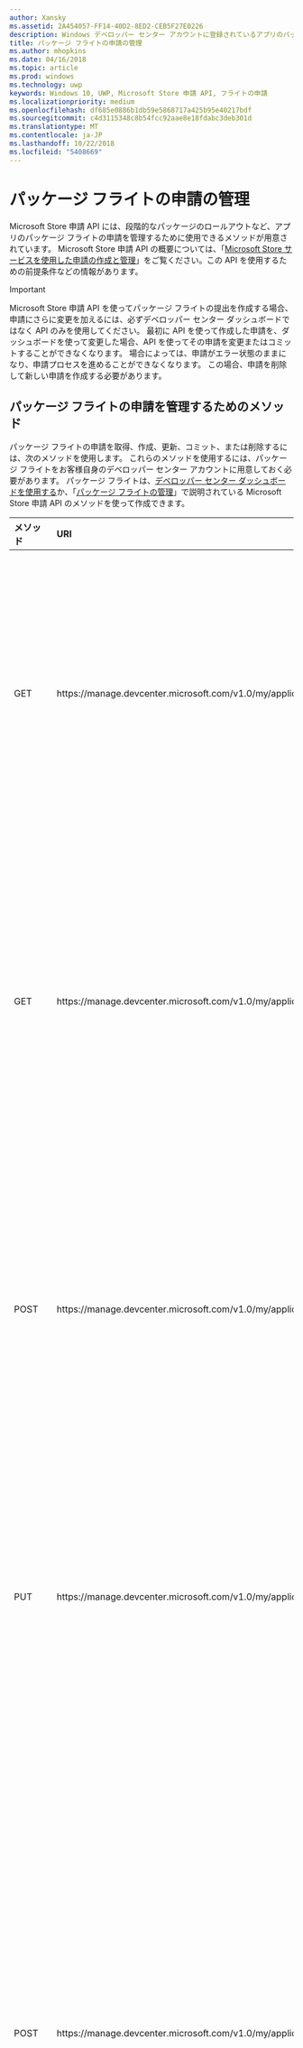 ```yaml
---
author: Xansky
ms.assetid: 2A454057-FF14-40D2-8ED2-CEB5F27E0226
description: Windows デベロッパー センター アカウントに登録されているアプリのパッケージ フライトの申請を管理するには、以下の Microsoft Store 申請 API のメソッドを使います。
title: パッケージ フライトの申請の管理
ms.author: mhopkins
ms.date: 04/16/2018
ms.topic: article
ms.prod: windows
ms.technology: uwp
keywords: Windows 10, UWP, Microsoft Store 申請 API, フライトの申請
ms.localizationpriority: medium
ms.openlocfilehash: df685e0886b1db59e5868717a425b95e40217bdf
ms.sourcegitcommit: c4d3115348c8b54fcc92aae8e18fdabc3deb301d
ms.translationtype: MT
ms.contentlocale: ja-JP
ms.lasthandoff: 10/22/2018
ms.locfileid: "5408669"
---
```

# <a name="manage-package-flight-submissions"></a>パッケージ フライトの申請の管理

Microsoft Store 申請 API には、段階的なパッケージのロールアウトなど、アプリのパッケージ フライトの申請を管理するために使用できるメソッドが用意されています。 Microsoft Store 申請 API の概要については、「[Microsoft Store サービスを使用した申請の作成と管理](create-and-manage-submissions-using-windows-store-services.md)」をご覧ください。この API を使用するための前提条件などの情報があります。

> [!IMPORTANT]
> Microsoft Store 申請 API を使ってパッケージ フライトの提出を作成する場合、申請にさらに変更を加えるには、必ずデベロッパー センター ダッシュボードではなく API のみを使用してください。 最初に API を使って作成した申請を、ダッシュボードを使って変更した場合、API を使ってその申請を変更またはコミットすることができなくなります。 場合によっては、申請がエラー状態のままになり、申請プロセスを進めることができなくなります。 この場合、申請を削除して新しい申請を作成する必要があります。

<span id="methods-for-package-flight-submissions" />

## <a name="methods-for-managing-package-flight-submissions"></a>パッケージ フライトの申請を管理するためのメソッド

パッケージ フライトの申請を取得、作成、更新、コミット、または削除するには、次のメソッドを使用します。 これらのメソッドを使用するには、パッケージ フライトをお客様自身のデベロッパー センター アカウントに用意しておく必要があります。 パッケージ フライトは、[デベロッパー センター ダッシュボードを使用する](https://msdn.microsoft.com/windows/uwp/publish/package-flights)か、「[パッケージ フライトの管理](manage-flights.md)」で説明されている Microsoft Store 申請 API のメソッドを使って作成できます。

<table>
<colgroup>
<col width="10%" />
<col width="30%" />
<col width="60%" />
</colgroup>
<thead>
<tr class="header">
<th align="left">メソッド</th>
<th align="left">URI</th>
<th align="left">説明</th>
</tr>
</thead>
<tbody>
<tr>
<td align="left">GET</td>
<td align="left">https://manage.devcenter.microsoft.com/v1.0/my/applications/{applicationId}/flights/{flightId}/submissions/{submissionId}</td>
<td align="left"><a href="get-a-flight-submission.md">既存のパッケージ フライトの申請を更新します</a></td>
</tr>
<tr>
<td align="left">GET</td>
<td align="left">https://manage.devcenter.microsoft.com/v1.0/my/applications/{applicationId}/flights/{flightId}/submissions/{submissionId}/status</td>
<td align="left"><a href="get-status-for-a-flight-submission.md">既存のパッケージ フライトの申請の状態を取得します</a></td>
</tr>
<tr>
<td align="left">POST</td>
<td align="left">https://manage.devcenter.microsoft.com/v1.0/my/applications/{applicationId}/flights/{flightId}/submissions</td>
<td align="left"><a href="create-a-flight-submission.md">新しいパッケージ フライトの申請を作成します</a></td>
</tr>
<tr>
<td align="left">PUT</td>
<td align="left">https://manage.devcenter.microsoft.com/v1.0/my/applications/{applicationId}/flights/{flightId}/submissions/{submissionId}</td>
<td align="left"><a href="update-a-flight-submission.md">既存のパッケージ フライトの申請を更新します</a></td>
</tr>
<tr>
<td align="left">POST</td>
<td align="left">https://manage.devcenter.microsoft.com/v1.0/my/applications/{applicationId}/flights/{flightId}/submissions/{submissionId}/commit</td>
<td align="left"><a href="commit-a-flight-submission.md">新しいパッケージ フライトの申請または更新されたパッケージ フライトの申請をコミットします</a></td>
</tr>
<tr>
<td align="left">DELETE</td>
<td align="left">https://manage.devcenter.microsoft.com/v1.0/my/applications/{applicationId}/flights/{flightId}/submissions/{submissionId}</td>
<td align="left"><a href="delete-a-flight-submission.md">パッケージ フライトの申請を削除します</a></td>
</tr>
</tbody>
</table>

<span id="create-a-package-flight-submission">

## <a name="create-a-package-flight-submission"></a>パッケージ フライトの申請の作成

パッケージ フライトの申請を作成するには、次のプロセスに従います。

1. 「[Microsoft Store サービスを使用した申請の作成と管理](create-and-manage-submissions-using-windows-store-services.md)」に記載されている前提条件が満たされていない場合は、前提条件を整えてください。これには、Azure AD アプリケーションの Windows デベロッパー センター アカウントへの関連付けや、クライアント ID およびキーの取得が含まれます。 この作業は 1 度行うだけでよく、クライアント ID とキーを入手したら、新しい Azure AD アクセス トークンの作成が必要になったときに、いつでもそれらを再利用できます。  

2. [Azure AD アクセス トークンを取得します](create-and-manage-submissions-using-windows-store-services.md#obtain-an-azure-ad-access-token)。 このアクセス トークンを Microsoft Store 申請 API のメソッドに渡す必要があります。 アクセス トークンを取得した後、アクセス トークンを使用できるのは、その有効期限が切れるまでの 60 分間です。 トークンの有効期限が切れたら、新しいトークンを取得できます。

3. Microsoft Store 申請 API の次のメソッドを実行して、[パッケージ フライトの申請を作成](create-a-flight-submission.md)します。 このメソッドによって、新しい申請が作成され、審議中になります。これは、前回発行した申請のコピーです。

    ```
    POST https://manage.devcenter.microsoft.com/v1.0/my/applications{applicationId}/flights/{flightId}/submissions
    ```

    応答本文には、新しい申請の ID、申請用のパッケージを Azure Blob Storage にアップロードするための共有アクセス署名 (SAS) URI、および新しい申請のデータ (すべての登録情報と価格情報が含まれます) を含む[フライトの申請](#flight-submission-object)リソースが含まれます。

    > [!NOTE]
    > SAS URI では、アカウント キーを必要とせずに、Azure Storage 内のセキュリティで保護されたリソースにアクセスできます。 SAS URI の背景情報と Azure Blob Storage での SAS URI の使用については、「[Shared Access Signatures (SAS) の使用](https://azure.microsoft.com/documentation/articles/storage-dotnet-shared-access-signature-part-1)」と「[Shared Access Signature、第 2 部: BLOB ストレージでの SAS の作成と使用](https://azure.microsoft.com/documentation/articles/storage-dotnet-shared-access-signature-part-2/)」をご覧ください。

4. 申請用に新しいパッケージを追加する場合は、[パッケージを準備](https://msdn.microsoft.com/windows/uwp/publish/app-package-requirements)して、ZIP アーカイブに追加します。

5. 新しい申請用に必要な変更を行って[フライトの申請](#flight-submission-object)のデータを更新し、次のメソッドを実行して[パッケージ フライトの申請を更新](update-a-flight-submission.md)します。

    ```
    PUT https://manage.devcenter.microsoft.com/v1.0/my/applications/{applicationId}/flights/{flightId}/submissions/{submissionId}
    ```
      > [!NOTE]
      > 申請用に新しいパッケージを追加する場合、ZIP アーカイブ内のアイコンのファイルの名前と相対パスを参照するように、申請データを更新してください。

4. 申請用に新しいパッケージを追加する場合は、上記で呼び出した POST メソッドの応答本文に含まれていた SAS URI を使用して、ZIP アーカイブを [Azure Blob Storage](https://docs.microsoft.com/azure/storage/storage-introduction#blob-storage) にアップロードします。 さまざまなプラットフォームでこれを行うために使用できる、次のようなさまざまな Azure ライブラリがあります。

    * [.NET 用 Azure Storage クライアント ライブラリ](https://docs.microsoft.com/azure/storage/storage-dotnet-how-to-use-blobs)
    * [Azure Storage SDK for Java](https://docs.microsoft.com/azure/storage/storage-java-how-to-use-blob-storage)
    * [Azure Storage SDK for Python](https://docs.microsoft.com/azure/storage/storage-python-how-to-use-blob-storage)

    次の C# コード例は、.NET 用 Azure Storage クライアント ライブラリの [CloudBlockBlob](https://msdn.microsoft.com/library/azure/microsoft.windowsazure.storage.blob.cloudblockblob.aspx) クラスを使用して ZIP アーカイブを Azure Blob Storage にアップロードする方法を示しています。 この例では、ZIP アーカイブが既にストリーム オブジェクトに書き込まれていることを前提としています。

    ```csharp
    string sasUrl = "https://productingestionbin1.blob.core.windows.net/ingestion/26920f66-b592-4439-9a9d-fb0f014902ec?sv=2014-02-14&sr=b&sig=usAN0kNFNnYE2tGQBI%2BARQWejX1Guiz7hdFtRhyK%2Bog%3D&se=2016-06-17T20:45:51Z&sp=rwl";
    Microsoft.WindowsAzure.Storage.Blob.CloudBlockBlob blockBob =
        new Microsoft.WindowsAzure.Storage.Blob.CloudBlockBlob(new System.Uri(sasUrl));
    await blockBob.UploadFromStreamAsync(stream);
    ```

5. 次のメソッドを実行して、[パッケージ フライトの申請をコミット](commit-a-flight-submission.md)します。 これで、申請が完了し、更新がアカウントに適用されていることがデベロッパー センターに通知されます。

    ```
    POST https://manage.devcenter.microsoft.com/v1.0/my/applications/{applicationId}/flights/{flightId}/submissions/{submissionId}/commit
    ```

6. 次のメソッドを実行して[パッケージ フライトの申請の状態を取得](get-status-for-a-flight-submission.md)して、コミット状態を確認します。

    ```
    GET https://manage.devcenter.microsoft.com/v1.0/my/applications/{applicationId}/flights/{flightId}/submissions/{submissionId}/status
    ```

    申請の状態を確認するには、応答本文の *status* の値を確認します。 この値が **CommitStarted** から **PreProcessing** (要求が成功した場合) または **CommitFailed** (要求でエラーが発生した場合) に変わっています。 エラーがある場合は、*statusDetails* フィールドにエラーについての詳細情報が含まれています。

7. コミットが正常に処理されると、インジェストのために申請がストアに送信されます。 上記のメソッドを使うか、デベロッパー センターのダッシュボードから、申請の進行状況を引き続き監視できます。

<span/>

## <a name="code-examples"></a>コード例

次の記事では、さまざまなプログラミング言語でパッケージ フライトの申請を作成する方法を説明する詳しいコード例を紹介します。

* [C# のコード例](csharp-code-examples-for-the-windows-store-submission-api.md)
* [Java のコード例](java-code-examples-for-the-windows-store-submission-api.md)
* [Python のコード例](python-code-examples-for-the-windows-store-submission-api.md)

## <a name="storebroker-powershell-module"></a>StoreBroker PowerShell モジュール

Microsoft Store 申請 API を直接呼び出す代わりに、API の上にコマンド ライン インターフェイスを実装するオープンソースの PowerShell モジュールも用意されています。 このモジュールは、[StoreBroker](https://aka.ms/storebroker) と呼ばれています。 このモジュールを使うと、Microsoft Store 申請 API を直接呼び出さずに、コマンド ラインからアプリ、フライト、アドオンの申請を管理できます。また、ソースを参照して、この API を呼び出す方法の例を確認することもできます。 StoreBroker モジュールは、多くのファースト パーティ アプリケーションをストアに申請する主要な方法として Microsoft 内で積極的に使っています。

詳しくは、[GitHub の StoreBroker に関するページ](https://aka.ms/storebroker)をご覧ください。

<span id="manage-gradual-package-rollout">

## <a name="manage-a-gradual-package-rollout-for-a-package-flight-submission"></a>パッケージ フライトの申請の段階的なパッケージのロールアウトを管理する

パッケージ フライトの申請で更新されたパッケージを、アプリの Windows 10 のユーザーの一部に、段階的にロールアウトできます。 これにより、更新に確信が持てるよう、特定のパッケージのフィードバックと分析データを監視してから、より広くロールアウトできます。 新しい申請を作成することなく、公開された申請のロールアウトの割合を変更する (または更新を停止する) ことができます。 デベロッパー センターで段階的なパッケージのロールアウトの有効化と管理を行う方法などについて詳しくは、[この記事](../publish/gradual-package-rollout.md)をご覧ください。

パッケージ フライトの申請の段階的なパッケージのロールアウトをプログラムによって有効化するには、Microsoft Store 申請 API のメソッドを使用して、次の手順に従います。

  1. [パッケージ フライトの申請を作成](create-a-flight-submission.md)するか、[パッケージ フライトの申請を取得](get-a-flight-submission.md)します。
  2. 応答データで、[packageRollout](#package-rollout-object) リソースを探し、*[isPackageRollout]* フィールドを [true] に設定し、*[packageRolloutPercentage]* フィールドに、アプリのユーザーが更新されたパッケージを取得する割合を設定します。
  3. 更新されたパッケージ フライトの申請のデータを[パッケージ フライトの申請を更新する](update-a-flight-submission.md)メソッドに渡します。

パッケージ フライトの申請の段階的なパッケージのロールアウトが有効化された後、段階的なロールアウトをプログラムで取得、更新、停止、または完了するには、次のメソッドを使用できます。

<table>
<colgroup>
<col width="10%" />
<col width="30%" />
<col width="60%" />
</colgroup>
<thead>
<tr class="header">
<th align="left">メソッド</th>
<th align="left">URI</th>
<th align="left">説明</th>
</tr>
</thead>
<tbody>
<tr>
<td align="left">GET</td>
<td align="left">https://manage.devcenter.microsoft.com/v1.0/my/applications/{applicationId}/flights/{flightId}/submissions/{submissionId}/packagerollout</td>
<td align="left"><a href="get-package-rollout-info-for-a-flight-submission.md">パッケージ フライトの申請の段階的なロールアウトの情報を取得します</a></td>
</tr>
<tr>
<td align="left">POST</td>
<td align="left">https://manage.devcenter.microsoft.com/v1.0/my/applications/{applicationId}/flights/{flightId}/submissions/{submissionId}/updatepackagerolloutpercentage</td>
<td align="left"><a href="update-the-package-rollout-percentage-for-a-flight-submission.md">パッケージ フライトの申請の段階的なロールアウトの割合を更新します</a></td>
</tr>
<tr>
<td align="left">POST</td>
<td align="left">https://manage.devcenter.microsoft.com/v1.0/my/applications/{applicationId}/flights/{flightId}/submissions/{submissionId}/haltpackagerollout</td>
<td align="left"><a href="halt-the-package-rollout-for-a-flight-submission.md">パッケージ フライトの申請の段階的なロールアウトを停止します</a></td>
</tr>
<tr>
<td align="left">POST</td>
<td align="left">https://manage.devcenter.microsoft.com/v1.0/my/applications/{applicationId}/flights/{flightId}/submissions/{submissionId}/finalizepackagerollout</td>
<td align="left"><a href="finalize-the-package-rollout-for-a-flight-submission.md">パッケージ フライトの申請の段階的なロールアウトの情報を完了します</a></td>
</tr>
</tbody>
</table>

<span/>

## <a name="data-resources"></a>データ リソース

パッケージ フライトの申請を管理するための Microsoft Store 申請 API のメソッドでは、次の JSON データ リソースが使われます。

<span id="flight-submission-object" />

### <a name="flight-submission-resource"></a>フライトの申請のリソース

このリソースは、パッケージ フライトの申請を記述しています。

```json
{
  "id": "1152921504621243649",
  "flightId": "cd2e368a-0da5-4026-9f34-0e7934bc6f23",
  "status": "PendingCommit",
  "statusDetails": {
    "errors": [],
    "warnings": [],
    "certificationReports": []
  },
  "flightPackages": [
    {
      "fileName": "newPackage.appx",
      "fileStatus": "PendingUpload",
      "id": "",
      "version": "1.0.0.0",
      "languages": ["en-us"],
      "capabilities": [],
      "minimumDirectXVersion": "None",
      "minimumSystemRam": "None"
    }
  ],
  "packageDeliveryOptions": {
    "packageRollout": {
        "isPackageRollout": false,
        "packageRolloutPercentage": 0.0,
        "packageRolloutStatus": "PackageRolloutNotStarted",
        "fallbackSubmissionId": "0"
    },
    "isMandatoryUpdate": false,
    "mandatoryUpdateEffectiveDate": "1601-01-01T00:00:00.0000000Z"
  },
  "fileUploadUrl": "https://productingestionbin1.blob.core.windows.net/ingestion/8b389577-5d5e-4cbe-a744-1ff2e97a9eb8?sv=2014-02-14&sr=b&sig=wgMCQPjPDkuuxNLkeG35rfHaMToebCxBNMPw7WABdXU%3D&se=2016-06-17T21:29:44Z&sp=rwl",
  "targetPublishMode": "Immediate",
  "targetPublishDate": "",
  "notesForCertification": "No special steps are required for certification of this app."
}
```

このリソースには、次の値があります。

| 値      | 型   | 説明              |
|------------|--------|------------------------------|
| id            | string  | 申請の ID です。  |
| flightId           | string  |  申請が関連付けられているパッケージ フライトの ID です。  |  
| status           | string  | 申請の状態。 次のいずれかの値を使用できます。 <ul><li>None</li><li>Canceled</li><li>PendingCommit</li><li>CommitStarted</li><li>CommitFailed</li><li>PendingPublication</li><li>Publishing</li><li>Published</li><li>PublishFailed</li><li>PreProcessing</li><li>PreProcessingFailed</li><li>Certification</li><li>CertificationFailed</li><li>Release</li><li>ReleaseFailed</li></ul>   |
| statusDetails           | object  |  エラーに関する情報など、申請のステータスに関する追加情報が保持される[ステータスの詳細に関するリソース](#status-details-object)です。  |
| flightPackages           | array  | 申請の各パッケージに関する詳細を提供する[フライト パッケージ リソース](#flight-package-object)が含まれています。   |
| packageDeliveryOptions    | object  | 申請の段階的なパッケージのロールアウトと必須の更新の設定が含まれた[パッケージ配布オプション リソース](#package-delivery-options-object)です。   |
| fileUploadUrl           | string  | 申請のパッケージのアップロードに使用する共有アクセス署名 (SAS) URI です。 申請用に新しいパッケージを追加する場合は、パッケージを含む ZIP アーカイブをこの URI にアップロードします。 詳しくは、「[パッケージ フライトの申請の作成](#create-a-package-flight-submission)」をご覧ください。  |
| targetPublishMode           | string  | 申請の公開モードです。 次のいずれかの値を使用できます。 <ul><li>Immediate</li><li>Manual</li><li>SpecificDate</li></ul> |
| targetPublishDate           | string  | *targetPublishMode* が SpecificDate に設定されている場合、ISO 8601 形式での申請の公開日です。  |
| notesForCertification           | string  |  テスト アカウントの資格情報や、機能のアクセスおよび検証手順など、審査担当者に対して追加情報を提供します。 詳しくは、「[認定の注意書き](https://msdn.microsoft.com/windows/uwp/publish/notes-for-certification)」をご覧ください。 |

<span id="status-details-object" />

### <a name="status-details-resource"></a>ステータスの詳細に関するリソース

このリソースには、申請の状態についての追加情報が保持されます。 このリソースには、次の値があります。

| 値           | 型    | 説明                   |
|-----------------|---------|------|
|  errors               |    object     |   申請のエラーの詳細が保持される[ステータスの詳細リソース](#status-detail-object)の配列です。   |     
|  warnings               |   object      | 申請の警告の詳細が保持される[ステータスの詳細リソース](#status-detail-object)の配列です。     |
|  certificationReports               |     object    |   申請の認定レポート データへのアクセスを提供する[認定レポート リソース](#certification-report-object)です。 認定されなかった場合に、これらのレポートから詳しい情報を知ることができます。    |  


<span id="status-detail-object" />

### <a name="status-detail-resource"></a>ステータスの詳細に関するリソース

このリソースには、申請に関連するエラーや警告についての追加情報が保持されます。 このリソースには、次の値があります。

| 値           | 型    | 説明       |
|-----------------|---------|------|
|  code               |    string     |   エラーや警告の種類を説明する[申請ステータス コード](#submission-status-code)です。 |  
|  details               |     string    |  問題についての詳細が含まれるメッセージです。     |


<span id="certification-report-object" />

### <a name="certification-report-resource"></a>認定レポート リソース

このリソースは、申請の認定レポート データへのアクセスを提供します。 このリソースには、次の値があります。

| 値           | 型    | 説明         |
|-----------------|---------|------|
|     date            |    string     |  ISO 8601 形式で表された、レポートが生成された日付と時刻です。    |
|     reportUrl            |    string     |  レポートにアクセスできる URL です。    |


<span id="flight-package-object" />

### <a name="flight-package-resource"></a>フライト パッケージ リソース

このリソースは、申請に含まれるパッケージについての詳細情報を提供します。

```json
{
  "flightPackages": [
    {
      "fileName": "newPackage.appx",
      "fileStatus": "PendingUpload",
      "id": "",
      "version": "1.0.0.0",
      "languages": ["en-us"],
      "capabilities": [],
      "minimumDirectXVersion": "None",
      "minimumSystemRam": "None"
    }
  ],
}
```

このリソースには、次の値があります。

> [!NOTE]
> [パッケージ フライトの申請の更新](update-a-flight-submission.md)のメソッドを呼び出す場合、要求本文に必要なのは、このオブジェクトの *fileName*、*fileStatus*、*minimumDirectXVersion*、*minimumSystemRam* の値のみです。 他の値はデベロッパー センターによって設定されます。

| 値           | 型    | 説明              |
|-----------------|---------|------|
| fileName   |   string      |  パッケージの名前。    |  
| fileStatus    | string    |  パッケージの状態です。 次のいずれかの値を使用できます。 <ul><li>None</li><li>PendingUpload</li><li>Uploaded</li><li>PendingDelete</li></ul>    |  
| id    |  string   |  パッケージを一意に識別する ID です。 この値は、デベロッパー センターによって使用されます。   |     
| version    |  string   |  アプリ パッケージのバージョンです。 詳しくは、「[パッケージ バージョンの番号付け](https://msdn.microsoft.com/windows/uwp/publish/package-version-numbering)」をご覧ください。   |   
| architecture    |  string   |  アプリ パッケージのアーキテクチャ (ARM など) です。   |     
| languages    | array    |  アプリがサポートする言語の言語コードの配列です。 詳しくは、「[サポートされる言語パックと既定の](https://msdn.microsoft.com/windows/uwp/publish/supported-languages)」をご覧ください。    |     
| capabilities    |  array   |  パッケージに必要な機能の配列です。 機能について詳しくは、「[アプリ機能の宣言](https://msdn.microsoft.com/windows/uwp/packaging/app-capability-declarations)」をご覧ください。   |     
| minimumDirectXVersion    |  string   |  アプリ パッケージによってサポートされる DirectX の最小バージョンです。 これは Windows 8.x をターゲットにするアプリにしか設定できません。その他バージョンをターゲットにするアプリでは無視されます。 次のいずれかの値を使用できます。 <ul><li>None</li><li>DirectX93</li><li>DirectX100</li></ul>   |     
| minimumSystemRam    | string    |  アプリ パッケージに必要な RAM の最小サイズです。 これは Windows 8.x をターゲットにするアプリにしか設定できません。その他バージョンをターゲットにするアプリでは無視されます。 次のいずれかの値を使用できます。 <ul><li>None</li><li>Memory2GB</li></ul>   |    


<span id="package-delivery-options-object" />

### <a name="package-delivery-options-resource"></a>パッケージの配信オプション リソース

このリソースには、申請の段階的なパッケージのロールアウトと必須の更新の設定が含まれています。

```json
{
  "packageDeliveryOptions": {
    "packageRollout": {
        "isPackageRollout": false,
        "packageRolloutPercentage": 0.0,
        "packageRolloutStatus": "PackageRolloutNotStarted",
        "fallbackSubmissionId": "0"
    },
    "isMandatoryUpdate": false,
    "mandatoryUpdateEffectiveDate": "1601-01-01T00:00:00.0000000Z"
  },
}
```

このリソースには、次の値があります。

| 値           | 型    | 説明        |
|-----------------|---------|------|
| packageRollout   |   object      |   申請の段階的なパッケージのロールアウトの設定が含まれた[パッケージのロールアウトのリソース](#package-rollout-object)です。    |  
| isMandatoryUpdate    | boolean    |  この申請のパッケージを自己インストールのアプリの更新のために必須として扱うかどうかを指定します。 自己インストールのアプリの更新のために必須なパッケージについて詳しくは、「[アプリのパッケージの更新をダウンロードしてインストールする](../packaging/self-install-package-updates.md)」をご覧ください。    |  
| mandatoryUpdateEffectiveDate    |  date   |  この申請のパッケージが必須となる日時 (ISO 8601 形式、UTC タイムゾーン)。   |        

<span id="package-rollout-object" />

### <a name="package-rollout-resource"></a>パッケージのロールアウトのリソース

このリソースには、申請の段階的な[パッケージのロールアウトの設定](#manage-gradual-package-rollout)が含まれています。 このリソースには、次の値があります。

| 値           | 型    | 説明        |
|-----------------|---------|------|
| isPackageRollout   |   boolean      |  申請の段階的なパッケージのロールアウトが有効化されているかどうかを示します。    |  
| packageRolloutPercentage    | float    |  段階的なロールアウトでパッケージを受信するユーザーの割合。    |  
| packageRolloutStatus    |  string   |  段階的なパッケージのロールアウトの状態を示す、次の文字列のいずれかです。 <ul><li>PackageRolloutNotStarted</li><li>PackageRolloutInProgress</li><li>PackageRolloutComplete</li><li>PackageRolloutStopped</li></ul>  |  
| fallbackSubmissionId    |  string   |  段階的なロールアウトのパッケージを入手しないユーザーが受信する申請の ID。   |          

> [!NOTE]
> *packageRolloutStatus* と *fallbackSubmissionId* の値はデベロッパー センターで割り当てられます。これらの値は、開発者が設定する値ではありません。 これらの値を要求本文に含めると、これらの値は無視されます。

<span/>

## <a name="enums"></a>列挙型

これらのメソッドでは、次の列挙型が使用されます。

<span id="submission-status-code" />

### <a name="submission-status-code"></a>申請の状態コード

次のコードは、申請の状態を表します。

| コード           |  説明      |
|-----------------|---------------|
|  None            |     コードが指定されていません。         |     
|      InvalidArchive        |     パッケージが含まれる ZIP アーカイブは無効であるか、認識できないアーカイブ形式です。  |
| MissingFiles | ZIP アーカイブに、申請データで指定されているすべてのファイルが含まれていないか、ファイルのアーカイブ内の場所が正しくありません。 |
| PackageValidationFailed | 申請の 1 つ以上のパッケージを検証できませんでした。 |
| InvalidParameterValue | 要求本文に含まれるパラメーターの 1 つが無効です。 |
| InvalidOperation | 実行された操作は無効です。 |
| InvalidState | 実行された操作は、パッケージ フライトの現在の状態では無効です。 |
| ResourceNotFound | 指定されたパッケージ フライトは見つかりませんでした。 |
| ServiceError | 内部サービス エラーのため、要求を処理できませんでした。 もう一度要求を行ってください。 |
| ListingOptOutWarning | 開発者が以前の申請の登録情報を削除しているか、パッケージによってサポートされる登録情報を含めていませんでした。 |
| ListingOptInWarning  | 開発者が登録情報を追加しました。 |
| UpdateOnlyWarning | 開発者が、更新サポートしかないものを挿入しようとしています。 |
| Other  | 申請が非認識または未分類の状態です。 |
| PackageValidationWarning | パッケージ検証プロセスの結果、警告が生成されました。 |

<span/>

## <a name="related-topics"></a>関連トピック

* [Microsoft Store サービスを使用した申請の作成と管理](create-and-manage-submissions-using-windows-store-services.md)
* [Microsoft Store 申請 API を使用したパッケージ フライトの管理](manage-flights.md)
* [パッケージ フライトの申請の取得](get-a-flight-submission.md)
* [パッケージ フライトの申請の作成](create-a-flight-submission.md)
* [パッケージ フライトの申請の更新](update-a-flight-submission.md)
* [パッケージ フライトの申請のコミット](commit-a-flight-submission.md)
* [パッケージ フライトの申請の削除](delete-a-flight-submission.md)
* [パッケージ フライトの申請の状態の取得](get-status-for-a-flight-submission.md)
